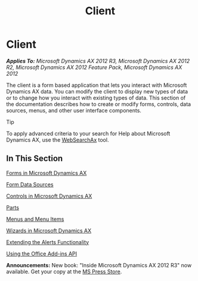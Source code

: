 ﻿---
title: Client
TOCTitle: Client
ms:assetid: cb2e0504-9eff-4367-9e42-ccdf79b53790
ms:mtpsurl: https://msdn.microsoft.com/en-us/library/Gg880996(v=AX.60)
ms:contentKeyID: 35251387
ms.date: 05/18/2015
mtps_version: v=AX.60
---

# Client 


_**Applies To:** Microsoft Dynamics AX 2012 R3, Microsoft Dynamics AX 2012 R2, Microsoft Dynamics AX 2012 Feature Pack, Microsoft Dynamics AX 2012_

The client is a form based application that lets you interact with Microsoft Dynamics AX data. You can modify the client to display new types of data or to change how you interact with existing types of data. This section of the documentation describes how to create or modify forms, controls, data sources, menus, and other user interface components.


> [!TIP]
> <P>To apply advanced criteria to your search for Help about Microsoft Dynamics AX, use the <A href="http://go.microsoft.com/fwlink/?linkid=247587&amp;xver=ax060">WebSearchAx</A> tool.</P>



## In This Section

[Forms in Microsoft Dynamics AX](forms-in-microsoft-dynamics-ax.md)

[Form Data Sources](form-data-sources.md)

[Controls in Microsoft Dynamics AX](controls-in-microsoft-dynamics-ax.md)

[Parts](parts.md)

[Menus and Menu Items](menus-and-menu-items.md)

[Wizards in Microsoft Dynamics AX](wizards-in-microsoft-dynamics-ax.md)

[Extending the Alerts Functionality](extending-the-alerts-functionality.md)

[Using the Office Add-ins API](using-the-office-add-ins-api.md)

  
**Announcements:** New book: "Inside Microsoft Dynamics AX 2012 R3" now available. Get your copy at the [MS Press Store](https://www.microsoftpressstore.com/store/inside-microsoft-dynamics-ax-2012-r3-9780735685109).

